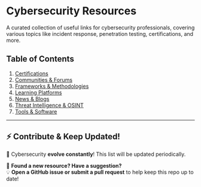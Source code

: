 # Cybersecurity Resources

A curated collection of useful links for cybersecurity professionals, covering various topics like incident response, penetration testing, certifications, and more.

## Table of Contents
1. [Certifications](https://github.com/francoisfried/CyberArchives/tree/main/Resources/Certifications.md)
2. [Communities & Forums](https://github.com/francoisfried/CyberArchives/tree/main/Resources/Communities-Forums.md)
3. [Frameworks & Methodologies](https://github.com/francoisfried/CyberArchives/tree/main/Resources/Frameworks-Methodologies.md)
4. [Learning Platforms](https://github.com/francoisfried/CyberArchives/tree/main/Resources/Learning-Platforms.md)
5. [News & Blogs](https://github.com/francoisfried/CyberArchives/tree/main/Resources/News-Blogs.md)
6. [Threat Intelligence & OSINT](https://github.com/francoisfried/CyberArchives/tree/main/Resources/Threat-Intel-OSINT.md)
7. [Tools & Software](https://github.com/francoisfried/CyberArchives/tree/main/Resources/Tools-Software.md)

---

## **⚡ Contribute & Keep Updated!**  
🚀 Cybersecurity **evolve constantly**! This list will be updated periodically.

🔹 **Found a new resource? Have a suggestion?**  
💡 **Open a GitHub issue or submit a pull request** to help keep this repo up to date! 
